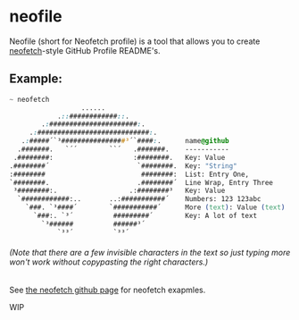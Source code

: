 # neofile
Neofile (short for Neofetch profile) is a tool that allows you to create [neofetch](https://github.com/dylanaraps/neofetch)-style GitHub Profile README's.

## Example:

```css
~ neofetch
                  ......                  
            .::############::.            
        .:######################:.        
     .:############################:.     
   .:#####´`³################³´`####:.      name@github
  .#######.   `´´        ``´   .#######.    -----------
 .########:                    :########.   ︎︎Key: Value
.########´                      `########.  ︎︎Key: "String"
:########                        ########:  ︎︎List:‌ Entry One,
`########.                      .########´  Line Wrap, Entry Three
 ³########:.                  .:########³   ︎︎Key: Value
  `############:..       ..:###########´    ︎︎Numbers: 123 123abc
    `###. `³####´        `###########´      ︎︎Mo‌re (text): Value (text)
      `###:. `³´          #########´        ︎︎Key:‌ A lot of text
        `³######          ######³´        
            `³³´          `³³´     
```

###### (Note that there are a few invisible characters in the text so just typing more won't work without copypasting the right characters.)

See [the neofetch github page](https://github.com/dylanaraps/neofetch) for neofetch exapmles.

WIP
